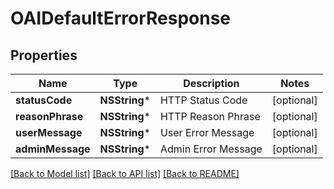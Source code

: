 # OAIDefaultErrorResponse

## Properties
Name | Type | Description | Notes
------------ | ------------- | ------------- | -------------
**statusCode** | **NSString*** | HTTP Status Code | [optional] 
**reasonPhrase** | **NSString*** | HTTP Reason Phrase | [optional] 
**userMessage** | **NSString*** | User Error Message | [optional] 
**adminMessage** | **NSString*** | Admin Error Message | [optional] 

[[Back to Model list]](../README.md#documentation-for-models) [[Back to API list]](../README.md#documentation-for-api-endpoints) [[Back to README]](../README.md)



